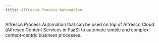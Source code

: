 ```yaml
---
title: Alfresco Process Automation
---
```


Alfresco Process Automation that can be used on top of Alfresco Cloud (Alfresco Content Services in PaaS) to automate simple and complex content-centric business processes.

